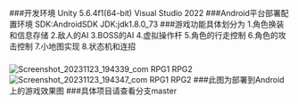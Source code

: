 ###开发环境
  Unity 5.6.4f1(64-bit)
  Visual Studio 2022
###Android平台部署配置环境
  SDK:AndroidSDK
  JDK:jdk1.8.0_73
###游戏功能具体划分为
  1.角色换装和信息存储
  2.敌人的AI
  3.BOSS的AI
  4.虚拟操作杆
  5.角色的行走控制
  6.角色的攻击控制
  7.小地图实现
  8.状态机和连招
###
![Screenshot_20231123_194339_com RPG1 RPG2](https://github.com/DomKing-AI/U3D-play2/assets/145100218/bf309186-5590-4309-b175-9595f6c22b7c)
![Screenshot_20231123_194347_com RPG1 RPG2](https://github.com/DomKing-AI/U3D-play2/assets/145100218/65ec272e-3ef0-4825-8e38-8276fe93ff39)
###此图为部署到Android上的游戏效果图
###具体项目请查看分支master
